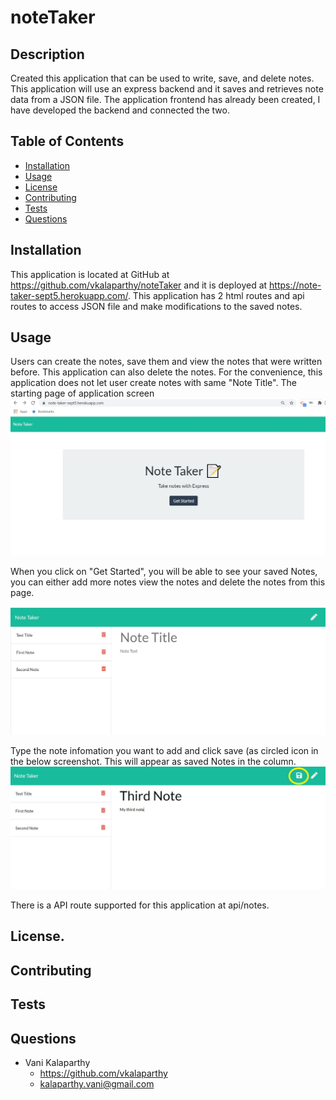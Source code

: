 # noteTaker
## Description
Created this application that can be used to write, save, and delete notes. This application will use an express backend and it saves and retrieves note data from a JSON file. The application frontend has already been created, I have developed the backend and connected the two.
## Table of Contents
* [Installation](#installation)
* [Usage](#usage)
* [License](#license)
* [Contributing](#contributing)
* [Tests](#tests)
* [Questions](#questions)
## Installation
This application is located at GitHub at https://github.com/vkalaparthy/noteTaker and it is deployed at https://note-taker-sept5.herokuapp.com/.  This application has 2 html routes and api routes to access JSON file and make modifications to the saved notes.
## Usage
Users can create the notes, save them and view the notes that were written before.  This application can also delete the notes.  For the convenience, this application does not let user create notes with same "Note Title".  The starting page of application screen
![Image of image1](./assets/CaptureNote1.JPG)

When you click on "Get Started", you will be able to see your saved Notes, you can either add more notes view the notes and delete the notes from this page.

![Image of image2](./assets/CaptureNote2.JPG)

Type the note infomation you want to add and click save (as circled icon in the below screenshot. This will appear as saved Notes in the column.
![Image of image3](./assets/CaptureNote3.jpg)

There is a API route supported for this application at api/notes.

## License.
## Contributing
## Tests

## Questions
* Vani Kalaparthy
  * https://github.com/vkalaparthy
  * kalaparthy.vani@gmail.com
